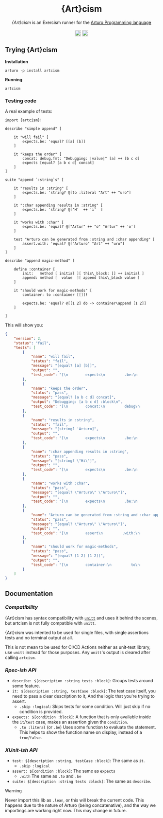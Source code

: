 <h1 align="center">
    {Art}cism
</h1>

<p align="center">
    <i>{Art}cism</i> is an Exercism runner for the 
    <a href="https://github.com/arturo-lang/arturo/">
        Arturo Programming language
    </a>
    <br><br>
    <img 
        alt="Arturo logo" 
        width="20" 
        src="https://github.com/arturo-lang/arturo/raw/master/docs/images/logo.png#gh-light-mode-only"
    />
    <img 
        alt="Arturo logo" 
        width="20" 
        src="https://github.com/arturo-lang/arturo/raw/master/docs/images/logo-lightgray.png#gh-dark-mode-only" 
    />
</p>

<!-- 
## At a Glance

Header placeholder for future usage.
<p align="center">
<img 
    alt="Header Description"
    width="720"
    src="./docs/header.png"
/>
</p> 
-->

## Trying {Art}cism

**Installation**

```
arturo -p install artcism
```

**Running**

```
artcism
```

### Testing code

A real example of tests:

```art
import {artcism}!

describe "simple append" [

    it "will fail" [
        expects.be: 'equal? [[a] [b]]
    ]

    it "keeps the order" [
        concat: debug.fmt: "Debugging: |value|" [a] ++ [b c d] 
        expects [equal? [a b c d] concat]
    ]
]

suite "append `:string`s" [

    it "results in :string" [
        expects.be: 'string? @[to :literal "Art" ++ "uro"] 
    ]
   
    it ":char appending results in :string" [
        expects.be: 'string? @['H'  ++ 'i'  ]
    ]

    it "works with :char" [
        expects.be: 'equal? @["Artur" ++ "o" "Artur" ++ 'o'] 
    ]
    
    test "Arturo can be generated from :string and :char appending" [
        assert.with: 'equal? @["Arturo" "Art" ++ "uro"]
    ]
]

describe "append magic-method" [

    define :container [
        init:   method [ initial ][ this\_block: [] ++ initial ]
        append: method [  value  ][ append this\_block value ]
    ]

    it "should work for magic-methods" [
        container: to :container [[]]!
        
        expects.be: 'equal? @[[1 2] do -> container\append [1 2]]
    ]

]
```

This will show you:

```json
{
    "version": 2,
    "status": "fail",
    "tests": [
        {
            "name": "will fail",
            "status": "fail",
            "message": "[equal? [a] [b]]",
            "output": "",
            "test_code": "[\n        expects\n         .be:\n         'equal?\n         [\n                [\n                        a\n                ]\n                 [\n                        b\n                ]\n        ]\n]\n"
        },
        {
            "name": "keeps the order",
            "status": "pass",
            "message": "[equal? [a b c d] concat]",
            "output": "Debugging: [a b c d] :block\n",
            "test_code": "[\n        concat:\n         debug\n         .fmt:\n         \"Debugging: |value|\"\n         [\n                a\n        ]\n         ++\n         [\n                b\n                 c\n                 d\n        ]\n         expects\n         [\n                equal?\n                 [\n                        a\n                         b\n                         c\n                         d\n                ]\n                 concat\n        ]\n]\n"
        },
        {
            "name": "results in :string",
            "status": "fail",
            "message": "[string? 'Arturo]",
            "output": "",
            "test_code": "[\n        expects\n         .be:\n         'string?\n         @\n         [\n                to\n                 :literal\n                 \"Art\"\n                 ++\n                 \"uro\"\n        ]\n]\n"
        },
        {
            "name": ":char appending results in :string",
            "status": "pass",
            "message": "[string? \"Hi\"]",
            "output": "",
            "test_code": "[\n        expects\n         .be:\n         'string?\n         @\n         [\n                'H'\n                 ++\n                 'i'\n        ]\n]\n"
        },
        {
            "name": "works with :char",
            "status": "pass",
            "message": "[equal? \"Arturo\" \"Arturo\"]",
            "output": "",
            "test_code": "[\n        expects\n         .be:\n         'equal?\n         @\n         [\n                \"Artur\"\n                 ++\n                 \"o\"\n                 \"Artur\"\n                 ++\n                 'o'\n        ]\n]\n"
        },
        {
            "name": "Arturo can be generated from :string and :char appending",
            "status": "pass",
            "message": "[equal? \"Arturo\" \"Arturo\"]",
            "output": "",
            "test_code": "[\n        assert\n         .with:\n         'equal?\n         @\n         [\n                \"Arturo\"\n                 \"Art\"\n                 ++\n                 \"uro\"\n        ]\n]\n"
        },
        {
            "name": "should work for magic-methods",
            "status": "pass",
            "message": "[equal? [1 2] [1 2]]",
            "output": "",
            "test_code": "[\n        container:\n         to\n         :container\n         [\n                [\n\n                ]\n        ]\n         !\n         expects\n         .be:\n         'equal?\n         @\n         [\n                [\n                        1\n                         2\n                ]\n                 do\n                 ->\n container\\append\n                 [\n                        1\n                         2\n                ]\n        ]\n]\n"
        }
    ]
}
```

## Documentation

### *Compatibility*

{Art}cism has syntax compatibility with [`unitt`](unitt.pkgr.art) and uses it behind the scenes, but artcism is not fully compatible with `unitt`.

{Art}cism was intented to be used for single files, with single assertions tests and no terminal output at all.

This is not mean to be used for CI/CD Actions neither as unit-test library, use `unitt` instead for those purposes. Any `unitt`'s output is cleared after calling `artcism`.

### *Rpec-ish API*

- `describe: $[description :string tests :block]`:
    Groups tests around some feature.
- `it: $[description :string, testCase :block]`:
    The test case itself, you need to pass a clear description to it,
    And the logic that you're trying to assert.
    - `.skip :logical`:
        Skips tests for some condition. 
        Will just skip if no condition is provided.
- `expects: $[condition :block]`:
    A function that is only available inside the `it`/`test` case,
    makes an assertion given the `condition`.
    - `.to :literal` (or `.be`)
        Uses some function to evaluate the statement.
        This helps to show the function name on display, 
        instead of a `true`/`false`.

### *XUnit-ish API*

- `test: $[description :string, testCase :block]`:
    The same as `it`. 
    - `.skip :logical`
- `assert: $[condition :block]`:
    The same as `expects`
    - `.with`
        The same as `.to` and `.be`
- `suite: $[description :string tests :block]`:
    The same as `describe`.


> [!WARNING]
> Never import this lib as `.lean`, or this will break the current code. This happens due to the nature of Arturo (being concatenative),  and the way we importings are working right now. This may change in future.